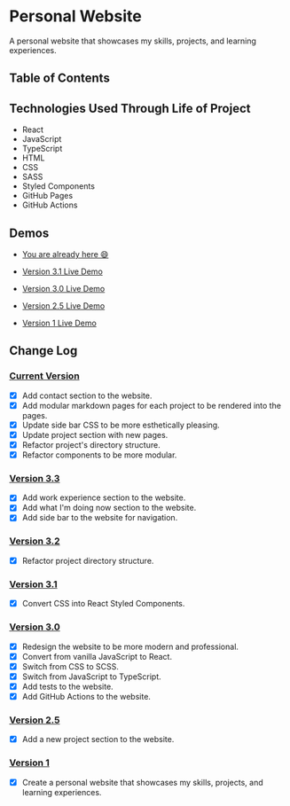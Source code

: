# Personal Website

A personal website that showcases my skills, projects, and learning experiences.

## Table of Contents

## Technologies Used Through Life of Project

- React
- JavaScript
- TypeScript
- HTML
- CSS
- SASS
- Styled Components
- GitHub Pages
- GitHub Actions

## Demos

- [You are already here 😄](https://112523chen.github.io)

- [Version 3.1 Live Demo](https://112523chen.github.io/PortfolioWebsite3.1/)

- [Version 3.0 Live Demo](https://112523chen.github.io/PortfolioWebsite3.0/)

- [Version 2.5 Live Demo](https://112523chen.github.io/PortfolioWebsite2.5/)

- [Version 1 Live Demo](https://112523chen.github.io/PortfolioWebsite1.0/)

## Change Log

### [Current Version](https://github.com/112523chen/112523chen.github.io)

- [x] Add contact section to the website.
- [x] Add modular markdown pages for each project to be rendered into the pages.
- [x] Update side bar CSS to be more esthetically pleasing.
- [x] Update project section with new pages.
- [x] Refactor project's directory structure.
- [x] Refactor components to be more modular.

### [Version 3.3](https://github.com/112523chen/112523chen.github.io/releases/tag/v3.3)

- [x] Add work experience section to the website.
- [x] Add what I'm doing now section to the website.
- [x] Add side bar to the website for navigation.

### [Version 3.2](https://github.com/112523chen/112523chen.github.io/releases/tag/v3.2)

- [x] Refactor project directory structure.

### [Version 3.1](https://github.com/112523chen/PortfolioWebsite3.1)

- [x] Convert CSS into React Styled Components.

### [Version 3.0](https://github.com/112523chen/PortfolioWebsite3.0)

- [x] Redesign the website to be more modern and professional.
- [x] Convert from vanilla JavaScript to React.
- [x] Switch from CSS to SCSS.
- [x] Switch from JavaScript to TypeScript.
- [x] Add tests to the website.
- [x] Add GitHub Actions to the website.

### [Version 2.5](https://github.com/112523chen/PortfolioWebsite2.5)

- [x] Add a new project section to the website.

### [Version 1](https://github.com/112523chen/PortfolioWebsite1.0)

- [x] Create a personal website that showcases my skills, projects, and learning experiences.
